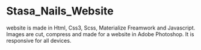 # Stasa_Nails_Website
website is made in Html, Css3, Scss, Materialize Freamwork and Javascript.
Images are cut, compress and made for a website in Adobe Photoshop.
It is responsive for all devices.
